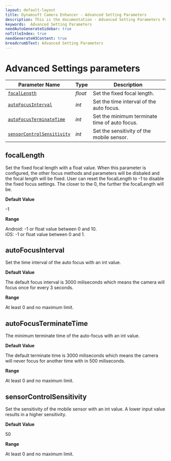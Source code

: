 ```yaml
---
layout: default-layout
title: Dynamsoft Camera Enhancer - Advanced Setting Parameters
description: This is the documentation - Advanced Setting Parameters Page of Dynamsoft Camera Enhancer.
keywords:  Advanced Setting Parameters
needAutoGenerateSidebar: true
noTitleIndex: true
needGenerateH3Content: true
breadcrumbText: Advanced Setting Parameters
---
```


# Advanced Settings parameters

| Parameter Name | Type | Description |
| -------------- | ---- | ----------- |
| [`focalLength`](#focallength) | *float* | Set the fixed focal length. |
| [`autoFocusInterval`](#autofocusinterval) | *int* | Set the time interval of the auto focus. |
| [`autoFocusTerminateTime`](#autofocusterminatetime) | *int* | Set the minimum terminate time of auto focus. |
| [`sensorControlSensitivity`](#sensorcontrolsensitivity) | *int* | Set the sensitivity of the mobile sensor. |

## focalLength

Set the fixed focal length with a float value. When this parameter is configured, the other focus methods and parameters will be disbaled and the focal length will be fixed. User can reset the focalLength to -1 to disable the fixed focus settings. The closer to the 0, the further the focalLength will be.

**Default Value**

-1

**Range**

Android: -1 or float value between 0 and 10.  
iOS: -1 or float value between 0 and 1.

## autoFocusInterval

Set the time interval of the auto focus with an int value.

**Default Value**

The default focus interval is 3000 miliseconds which means the camera will focus once for every 3 seconds.

**Range**

At least 0 and no maximum limit.

## autoFocusTerminateTime

The minimum terminate time of the auto-focus with an int value.

**Default Value**

The default terminate time is 3000 miliseconds which means the camera will never focus for another time with in 500 miliseconds.

**Range**

At least 0 and no maximum limit.

## sensorControlSensitivity

Set the sensitivity of the mobile sensor with an int value. A lower input value results in a higher sensitivity.

**Default Value**

50

**Range**

At least 0 and no maximum limit.
